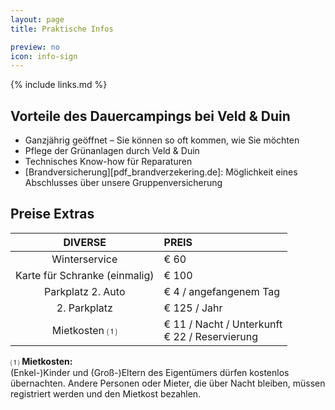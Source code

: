 ```yaml
---
layout: page
title: Praktische Infos

preview: no
icon: info-sign
---
```


{% include links.md %}

## Vorteile des Dauercampings bei Veld & Duin

- Ganzjährig geöffnet –  Sie können so oft kommen, wie Sie möchten
- Pflege der Grünanlagen durch Veld & Duin
- Technisches Know-how für Reparaturen
- [Brandversicherung][pdf_brandverzekering.de]: Möglichkeit eines Abschlusses über unsere Gruppenversicherung


## Preise Extras

DIVERSE                       |PREIS           
:----------------------------:|:---------------
Winterservice                 |€ 60
Karte für Schranke (einmalig) |€ 100          
Parkplatz 2. Auto             |€ 4 / angefangenem Tag  
2. Parkplatz                  |€ 125 / Jahr       
Mietkosten ⑴                 |€ 11 / Nacht / Unterkunft <br> € 22 / Reservierung


⑴ **Mietkosten:**<br> (Enkel-)Kinder und (Groß-)Eltern des Eigentümers dürfen kostenlos übernachten. Andere Personen oder Mieter, die über Nacht bleiben, müssen registriert werden und den Mietkost bezahlen.
